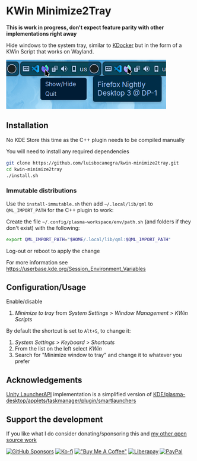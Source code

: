# KWin Minimize2Tray

**This is work in progress, don't expect feature parity with other implementations right away**

Hide windows to the system tray, similar to [KDocker](https://github.com/user-none/KDocker) but in the form of a KWin Script that works on Wayland.

![preview](screenshots/preview.png)

## Installation

No KDE Store this time as the C++ plugin needs to be compiled manually

You will need to install any required dependencies

```sh
git clone https://github.com/luisbocanegra/kwin-minimize2tray.git
cd kwin-minimize2tray
./install.sh
```

### Immutable distributions

Use the `install-immutable.sh` then add `~/.local/lib/qml` to `QML_IMPORT_PATH` for the C++ plugin to work:

Create the file `~/.config/plasma-workspace/env/path.sh` (and folders if they don't exist) with the following:

```sh
export QML_IMPORT_PATH="$HOME/.local/lib/qml:$QML_IMPORT_PATH"
```

Log-out or reboot to apply the change

For more information see <https://userbase.kde.org/Session_Environment_Variables>

## Configuration/Usage

Enable/disable

1. *Minimize to tray* from *System Settings* > *Window Management* > *KWin Scripts*

By default the shortcut is set to `Alt+S`, to change it:

1. *System Settings* > *Keyboard* > *Shortcuts*
2. From the list on the left select *KWin*
3. Search for "Minimize window to tray" and change it to whatever you prefer

## Acknowledgements

[Unity LauncherAPI](https://wiki.ubuntu.com/Unity/LauncherAPI) implementation is a simplified version of [KDE/plasma-desktop/applets/taskmanager/plugin/smartlaunchers](https://github.com/KDE/plasma-desktop/tree/e3ba92b113d8a4e2d47a589835e9d867059dc2b9/applets/taskmanager/plugin/smartlaunchers)

## Support the development

If you like what I do consider donating/sponsoring this and [my other open source work](https://github.com/luisbocanegra?tab=repositories&q=&type=source&language=&sort=stargazers)

[![GitHub Sponsors](https://img.shields.io/badge/GitHub_Sponsors-supporter?logo=githubsponsors&color=%2329313C)](https://github.com/sponsors/luisbocanegra) [![Ko-fi](https://img.shields.io/badge/Ko--fi-supporter?logo=ko-fi&logoColor=%23ffffff&color=%23467BEB)](https://ko-fi.com/luisbocanegra) [!["Buy Me A Coffee"](https://img.shields.io/badge/Buy%20Me%20a%20Coffe-supporter?logo=buymeacoffee&logoColor=%23282828&color=%23FF803F)](https://www.buymeacoffee.com/luisbocanegra) [![Liberapay](https://img.shields.io/badge/Liberapay-supporter?logo=liberapay&logoColor=%23282828&color=%23F6C814)](https://liberapay.com/luisbocanegra/) [![PayPal](https://img.shields.io/badge/PayPal-supporter?logo=paypal&logoColor=%23ffffff&color=%23003087)](https://www.paypal.com/donate/?hosted_button_id=Y5TMH3Z4YZRDA)
